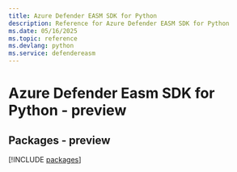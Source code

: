 ```yaml
---
title: Azure Defender EASM SDK for Python
description: Reference for Azure Defender EASM SDK for Python
ms.date: 05/16/2025
ms.topic: reference
ms.devlang: python
ms.service: defendereasm
---
```

# Azure Defender Easm SDK for Python - preview
## Packages - preview
[!INCLUDE [packages](defender-easm-index.md)]